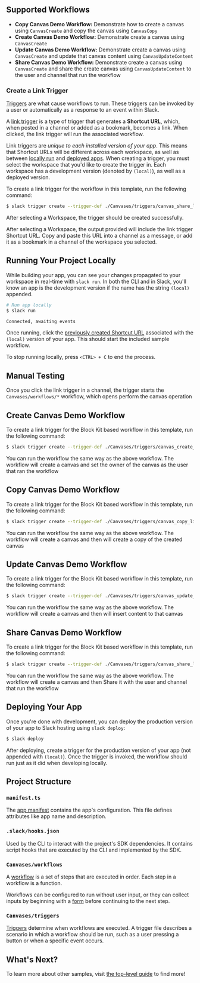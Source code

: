 ## Supported Workflows

- **Copy Canvas Demo Workflow:** Demonstrate how to create a canvas using
  `CanvasCreate` and copy the canvas using `CanvasCopy`
- **Create Canvas Demo Workflow:** Demonstrate create a canvas using
  `CanvasCreate`
- **Update Canvas Demo Workflow:** Demonstrate create a canvas using
  `CanvasCreate` and update that canvas content using `CanvasUpdateContent`
- **Share Canvas Demo Workflow:** Demonstrate create a canvas using
  `CanvasCreate` and share the create canvas using `CanvasUpdateContent` to the
  user and channel that run the workflow

### Create a Link Trigger

[Triggers](https://api.slack.com/automation/triggers) are what cause workflows
to run. These triggers can be invoked by a user or automatically as a response
to an event within Slack.

A [link trigger](https://api.slack.com/automation/triggers/link) is a type of
trigger that generates a **Shortcut URL**, which, when posted in a channel or
added as a bookmark, becomes a link. When clicked, the link trigger will run the
associated workflow.

Link triggers are _unique to each installed version of your app_. This means
that Shortcut URLs will be different across each workspace, as well as between
[locally run](#running-your-project-locally) and
[deployed apps](#deploying-your-app). When creating a trigger, you must select
the workspace that you'd like to create the trigger in. Each workspace has a
development version (denoted by `(local)`), as well as a deployed version.

To create a link trigger for the workflow in this template, run the following
command:

```zsh
$ slack trigger create --trigger-def ./Canvases/triggers/canvas_share_link.ts
```

After selecting a Workspace, the trigger should be created successfully.

After selecting a Workspace, the output provided will include the link trigger
Shortcut URL. Copy and paste this URL into a channel as a message, or add it as
a bookmark in a channel of the workspace you selected.

## Running Your Project Locally

While building your app, you can see your changes propagated to your workspace
in real-time with `slack run`. In both the CLI and in Slack, you'll know an app
is the development version if the name has the string `(local)` appended.

```zsh
# Run app locally
$ slack run

Connected, awaiting events
```

Once running, click the
[previously created Shortcut URL](#create-a-link-trigger) associated with the
`(local)` version of your app. This should start the included sample workflow.

To stop running locally, press `<CTRL> + C` to end the process.

## Manual Testing

Once you click the link trigger in a channel, the trigger starts the
`Canvases/workflows/*` workflow, which opens perform the canvas operation

## Create Canvas Demo Workflow

To create a link trigger for the Block Kit based workflow in this template, run
the following command:

```zsh
$ slack trigger create --trigger-def ./Canvases/triggers/canvas_create_link.ts
```

You can run the workflow the same way as the above workflow. The workflow will
create a canvas and set the owner of the canvas as the user that ran the
workflow

## Copy Canvas Demo Workflow

To create a link trigger for the Block Kit based workflow in this template, run
the following command:

```zsh
$ slack trigger create --trigger-def ./Canvases/triggers/canvas_copy_link.ts
```

You can run the workflow the same way as the above workflow. The workflow will
create a canvas and then will create a copy of the created canvas

## Update Canvas Demo Workflow

To create a link trigger for the Block Kit based workflow in this template, run
the following command:

```zsh
$ slack trigger create --trigger-def ./Canvases/triggers/canvas_update_link.ts
```

You can run the workflow the same way as the above workflow. The workflow will
create a canvas and then will insert content to that canvas

## Share Canvas Demo Workflow

To create a link trigger for the Block Kit based workflow in this template, run
the following command:

```zsh
$ slack trigger create --trigger-def ./Canvases/triggers/canvas_share_link.ts
```

You can run the workflow the same way as the above workflow. The workflow will
create a canvas and then Share it with the user and channel that run the
workflow

## Deploying Your App

Once you're done with development, you can deploy the production version of your
app to Slack hosting using `slack deploy`:

```zsh
$ slack deploy
```

After deploying, create a trigger for the production version of your app (not
appended with `(local)`). Once the trigger is invoked, the workflow should run
just as it did when developing locally.

## Project Structure

### `manifest.ts`

The [app manifest](https://api.slack.com/automation/manifest) contains the app's
configuration. This file defines attributes like app name and description.

### `.slack/hooks.json`

Used by the CLI to interact with the project's SDK dependencies. It contains
script hooks that are executed by the CLI and implemented by the SDK.

### `Canvases/workflows`

A [workflow](https://api.slack.com/automation/workflows) is a set of steps that
are executed in order. Each step in a workflow is a function.

Workflows can be configured to run without user input, or they can collect
inputs by beginning with a [form](https://api.slack.com/automation/forms) before
continuing to the next step.

### `Canvases/triggers`

[Triggers](https://api.slack.com/automation/triggers) determine when workflows
are executed. A trigger file describes a scenario in which a workflow should be
run, such as a user pressing a button or when a specific event occurs.

## What's Next?

To learn more about other samples, visit [the top-level guide](../README.md) to
find more!
